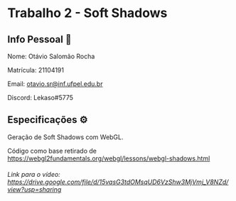 # Trabalho 2 - Soft Shadows

## Info Pessoal 👥
Nome: Otávio Salomão Rocha

Matrícula: 21104191

Email: otavio.sr@inf.ufpel.edu.br

Discord: Lekaso#5775
 
## Especificações ⚙️
Geração de Soft Shadows com WebGL.

Código como base retirado de https://webgl2fundamentals.org/webgl/lessons/webgl-shadows.html

###### Link para o vídeo: https://drive.google.com/file/d/15vasG3tdOMsqUD6VzShw3MjVmj_V8NZd/view?usp=sharing
